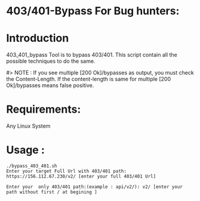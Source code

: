 # 403/401-Bypass For Bug hunters:

# Introduction
403_401_bypass Tool is to bypass 403/401. This script contain all the possible techniques to do the same.


#> NOTE : 
If you see multiple [200 Ok]/bypasses as output, you must check the Content-Length. If the content-length is same for multiple [200 Ok]/bypasses means false positive.

# Requirements:
Any Linux System

# Usage :

```
./bypass_403_401.sh 
Enter your target Full Url with 403/401 path: https://156.112.67.230/v2/ [enter your full 403/401 Url]

```

```
Enter your  only 403/401 path:(example : api/v2/): v2/ [enter your path without first / at begining ]
```

